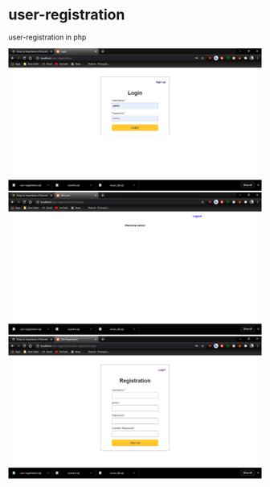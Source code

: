 # user-registration
user-registration in php 


<img src="https://github.com/pepelawycliffe/user-registration/blob/main/1.png">
<img src="https://github.com/pepelawycliffe/user-registration/blob/main/2.png">
<img src="https://github.com/pepelawycliffe/user-registration/blob/main/3.png">
